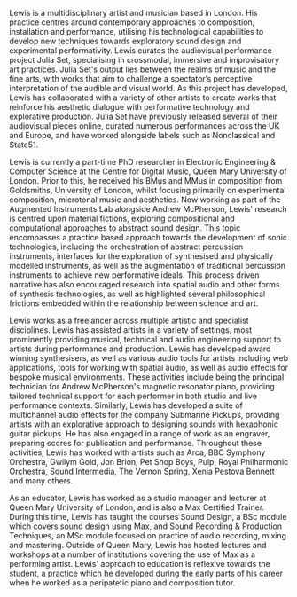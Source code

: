 Lewis is a multidisciplinary artist and musician based in London.
His practice centres around contemporary approaches to composition, installation and performance, utilising his technological capabilities to develop new techniques towards exploratory sound design and experimental performativity.
Lewis curates the audiovisual performance project Julia Set, specialising in crossmodal, immersive and improvisatory art practices.
Julia Set's output lies between the realms of music and the fine arts, with works that aim to challenge a spectator’s perceptive interpretation of the audible and visual world.
As this project has developed, Lewis has collaborated with a variety of other artists to create works that reinforce his aesthetic dialogue with performative technology and explorative production.
Julia Set have previously released several of their audiovisual pieces online, curated numerous performances across the UK and Europe, and have worked alongside labels such as Nonclassical and State51.

Lewis is currently a part-time PhD researcher in Electronic Engineering & Computer Science at the Centre for Digital Music, Queen Mary University of London.
Prior to this, he received his BMus and MMus in composition from Goldsmiths, University of London, whilst focusing primarily on experimental composition, microtonal music and aesthetics.
Now working as part of the Augmented Instruments Lab alongside Andrew McPherson, Lewis' research is centred upon material fictions, exploring compositional and computational approaches to abstract sound design.
This topic encompasses a practice based approach towards the development of sonic technologies, including the orchestration of abstract percussion instruments, interfaces for the exploration of synthesised and physically modelled instruments, as well as the augmentation of traditional percussion instruments to achieve new performative ideals.
This process driven narrative has also encouraged research into spatial audio and other forms of synthesis technologies, as well as highlighted several philosophical frictions embedded within the relationship between science and art.

Lewis works as a freelancer across multiple artistic and specialist disciplines.
Lewis has assisted artists in a variety of settings, most prominently providing musical, technical and audio engineering support to artists during performance and production.
Lewis has developed award winning synthesisers, as well as various audio tools for artists including web applications, tools for working with spatial audio, as well as audio effects for bespoke musical environments.
These activities include being the principal technician for Andrew McPherson's magnetic resonator piano, providing tailored technical support for each performer in both studio and live performance contexts.
Similarly, Lewis has developed a suite of multichannel audio effects for the company Submarine Pickups, providing artists with an explorative approach to designing sounds with hexaphonic guitar pickups.
He has also engaged in a range of work as an engraver, preparing scores for publication and performance.
Throughout these activities, Lewis has worked with artists such as Arca, BBC Symphony Orchestra, Gwilym Gold, Jon Brion, Pet Shop Boys, Pulp, Royal Philharmonic Orchestra, Sound Intermedia, The Vernon Spring, Xenia Pestova Bennett and many others.

As an educator, Lewis has worked as a studio manager and lecturer at Queen Mary University of London, and is also a Max Certified Trainer.
During this time, Lewis has taught the courses Sound Design, a BSc module which covers sound design using Max, and Sound Recording & Production Techniques, an MSc module focused on practice of audio recording, mixing and mastering.
Outside of Queen Mary, Lewis has hosted lectures and workshops at a number of institutions covering the use of Max as a performing artist.
Lewis' approach to education is reflexive towards the student, a practice which he developed during the early parts of his career when he worked as a peripatetic piano and composition tutor.
